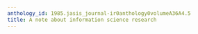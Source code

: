```yaml
---
anthology_id: 1985.jasis_journal-ir0anthology0volumeA36A4.5
title: A note about information science research
---
```

